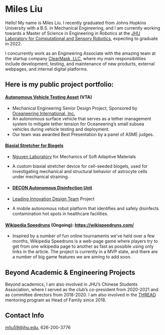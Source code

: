 
# Miles Liu

Hello! My name is Miles Liu. I recently graduated from Johns Hopkins University with a B.S. in Mechanical Engineering, and I am currently working towards a Master of Science in Engineering in Robotics at the [JHU Laboratory for Computational and Sensory Robotics](https://lcsr.jhu.edu/), expecting to graduate in 2022.

I concurrently work as an Engineering Associate with the amazing team at the startup company [ClearMask, LLC](https://www.theclearmask.com/), where my main responsibilities include development, testing, and maintenance of new products, external webpages, and internal digital platforms.

## Here is my public project portfolio:

#### [Autonomous Vehicle Testing Asset](https://mliu59.github.io/ocean21.html/) (VTA)

* Mechanical Engineering Senior Design Project, Sponsored by [Oceaneering International, Inc.](https://www.oceaneering.com/)
* An autonomous surface vehicle that serves as a tether management system to mitigate tether tension for Oceaneering’s small subsea vehicles during vehicle testing and deployment.
* Our team was awarded Best Presentation by a panel of ASME judges.

#### [Biaxial Stretcher for Biogels](https://mliu59.github.io/stretchingdevice/)

* [Nguyen Laboratory](https://engineering.jhu.edu/tnguy108/) for Mechanics of Soft Adaptive Materials
* A custom biaxial stretcher device for cell-seeded biogels, used for investigating mechanical and structural behavior of astrocyte cells under mechanical straining.

* #### [DECON Autonomous Disinfection Unit](https://mliu59.github.io/decon/)

* [Leading Innovation Design Team](https://engineering.jhu.edu/lindt/) Project
* A mobile autonomous robot platform that identifies and safely disinfects contamination hot spots in healthcare facilities.

#### [Wikipedia Speedruns](https://mliu59.github.io/wikispeedruns/) (Ongoing): <https://wikispeedruns.com/>

* Inspired by a number of fun online tournaments we’ve held over a few months, Wikipedia Speedruns is a web-page game where players try to get from one wikipedia page to another as fast as possible using only links in the article. The project is currently in a MVP state, and there are a number of big game features we are aiming to add soon.

## Beyond Academic & Engineering Projects

Beyond academics, I am also involved in JHU’s Chinese Students Association, where I served as the club’s co-president from 2020-2021 and as committee directors from 2018-2020. I am also involved in the [THREAD](https://www.thread.org/) mentoring program as Head of Family since 2018.

## Contact Info

[mliu59@jhu.edu](mailto:mliu59@jhu.edu), 626-200-3776
